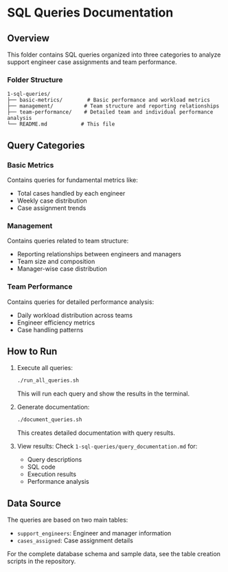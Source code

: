# SQL Queries Documentation

## Overview
This folder contains SQL queries organized into three categories to analyze support engineer case assignments and team performance.

### Folder Structure
```
1-sql-queries/
├── basic-metrics/        # Basic performance and workload metrics
├── management/          # Team structure and reporting relationships
├── team-performance/    # Detailed team and individual performance analysis
└── README.md           # This file
```

## Query Categories

### Basic Metrics
Contains queries for fundamental metrics like:
- Total cases handled by each engineer
- Weekly case distribution
- Case assignment trends

### Management
Contains queries related to team structure:
- Reporting relationships between engineers and managers
- Team size and composition
- Manager-wise case distribution

### Team Performance
Contains queries for detailed performance analysis:
- Daily workload distribution across teams
- Engineer efficiency metrics
- Case handling patterns

## How to Run

1. Execute all queries:
   ```bash
   ./run_all_queries.sh
   ```
   This will run each query and show the results in the terminal.

2. Generate documentation:
   ```bash
   ./document_queries.sh
   ```
   This creates detailed documentation with query results.

3. View results:
   Check `1-sql-queries/query_documentation.md` for:
   - Query descriptions
   - SQL code
   - Execution results
   - Performance analysis

## Data Source
The queries are based on two main tables:
- `support_engineers`: Engineer and manager information
- `cases_assigned`: Case assignment details

For the complete database schema and sample data, see the table creation scripts in the repository. 
